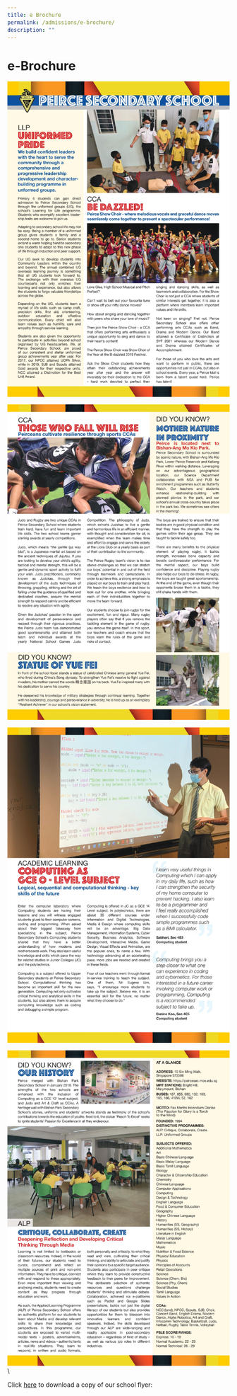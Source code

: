 ```yaml
---
title: e Brochure
permalink: /admissions/e-brochure/
description: ""
---
```

# **e-Brochure**

![](/images/0001-1-scaled.jpg)

![](/images/0002-1-scaled.jpg)

![](/images/0003-1-scaled.jpg)

![](/images/0004-1-scaled.jpg)\

Click [here](/files/Peirce_Flyer_proof-4_13-May.pdf)  to download a copy of our school flyer: